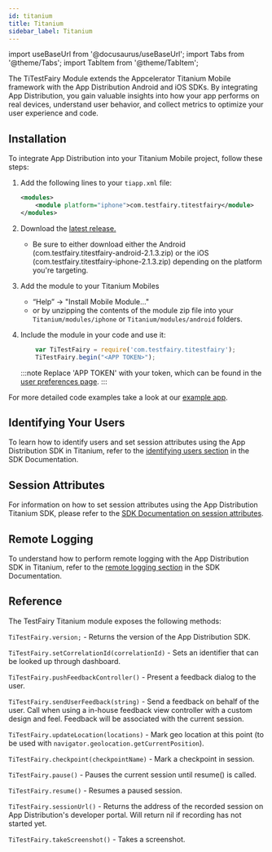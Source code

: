 ```yaml
---
id: titanium
title: Titanium
sidebar_label: Titanium
---
```


import useBaseUrl from '@docusaurus/useBaseUrl';
import Tabs from '@theme/Tabs';
import TabItem from '@theme/TabItem';

The TiTestFairy Module extends the Appcelerator Titanium Mobile framework with the App Distribution Android and iOS SDKs. By integrating App Distribution, you gain valuable insights into how your app performs on real devices, understand user behavior, and collect metrics to optimize your user experience and code.


## Installation

To integrate App Distribution into your Titanium Mobile project, follow these steps:

1. Add the following lines to your `tiapp.xml` file:

   ```xml
   <modules>
       <module platform="iphone">com.testfairy.titestfairy</module>
   </modules>
   ```

1. Download the [latest release.](https://github.com/testfairy/ti.testfairy/releases/latest/)

   - Be sure to either download either the Android (com.testfairy.titestfairy-android-2.1.3.zip) or the iOS (com.testfairy.titestfairy-iphone-2.1.3.zip) depending on the platform you're targeting.

1. Add the module to your Titanium Mobiles

   - “Help” -> "Install Mobile Module..."
   - or by unzipping the contents of the module zip file into your `Titanium/modules/iphone` or `Titanium/modules/android` folders.

1. Include the module in your code and use it:

   ```javascript
       var TiTestFairy = require('com.testfairy.titestfairy');
       TiTestFairy.begin("<APP TOKEN>");
   ```

   :::note
   Replace 'APP TOKEN' with your token, which can be found in the [user preferences page](https://app.testfairy.com/settings/#app-token).
   :::

For more detailed code examples take a look at our [example app](https://github.com/testfairy/ti.testfairy/blob/feat-readme/example/app.js).


## Identifying Your Users

To learn how to identify users and set session attributes using the App Distribution SDK in Titanium, refer to the [identifying users section](/testfairy/sdk/identifying-users/) in the SDK Documentation.


## Session Attributes

For information on how to set session attributes using the App Distribution Titanium SDK, please refer to the [SDK Documentation on session attributes](/testfairy/sdk/session-attributes/).

## Remote Logging

To understand how to perform remote logging with the App Distribution SDK in Titanium, refer to the [remote logging section](/testfairy/sdk/remote-logging/) in the SDK Documentation.

## Reference

The TestFairy Titanium module exposes the following methods:

`TiTestFairy.version;` - Returns the version of the App Distribution SDK.

`TiTestFairy.setCorrelationId(correlationId)` - Sets an identifier that can be looked up through dashboard.

`TiTestFairy.pushFeedbackController()` - Present a feedback dialog to the user.

`TiTestFairy.sendUserFeedback(string)` - Send a feedback on behalf of the user. Call when using a in-house feedback view controller with a custom design and feel. Feedback will be associated with the current session.

`TiTestFairy.updateLocation(locations)` - Mark geo location at this point (to be used with `navigator.geolocation.getCurrentPosition`).

`TiTestFairy.checkpoint(checkpointName)` - Mark a checkpoint in session.

`TiTestFairy.pause()` - Pauses the current session until resume() is called.

`TiTestFairy.resume()` - Resumes a paused session.

`TiTestFairy.sessionUrl()` - Returns the address of the recorded session on App Distribution's developer portal. Will return nil if recording has not started yet.

`TiTestFairy.takeScreenshot()` - Takes a screenshot.

